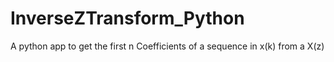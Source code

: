 # InverseZTransform_Python
A python app to get the first n Coefficients of a sequence in x(k) from a X(z) 

